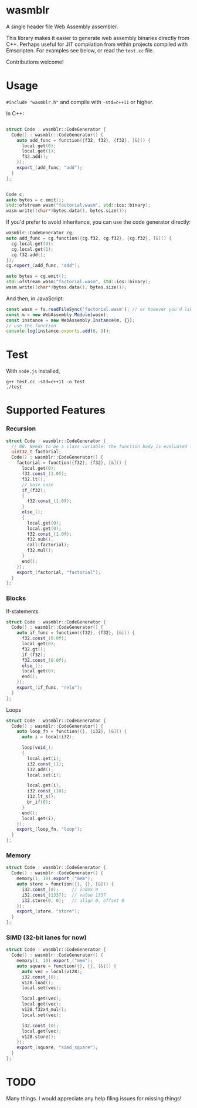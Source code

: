# wasmblr
A single header file Web Assembly assembler.

This library makes it easier to generate web assembly binaries directly from C++.
Perhaps useful for JIT compilation from within projects compiled with Emscripten.
For examples see below, or read the `test.cc` file.

Contributions welcome!

# Usage

`#include "wasmblr.h"` and compile with `-std=c++11` or higher.

In C++:

```cpp

struct Code : wasmblr::CodeGenerator {
  Code() : wasmblr::CodeGenerator() {
    auto add_func = function({f32, f32}, {f32}, [&]() {
      local.get(0);
      local.get(1);
      f32.add();
    });
    export_(add_func, "add");
  }
};


Code c;
auto bytes = c.emit();
std::ofstream wasm("factorial.wasm", std::ios::binary);
wasm.write((char*)bytes.data(), bytes.size());
```

If you'd prefer to avoid inheritance, you can use the code generator directly:

```cpp
wasmblr::CodeGenerator cg;
auto add_func = cg.function({cg.f32, cg.f32}, {cg.f32}, [&]() {
  cg.local.get(0);
  cg.local.get(1);
  cg.f32.add();
});
cg.export_(add_func, "add");

auto bytes = cg.emit();
std::ofstream wasm("factorial.wasm", std::ios::binary);
wasm.write((char*)bytes.data(), bytes.size());
```

And then, in JavaScript:

```javascript
const wasm = fs.readFileSync('factorial.wasm'); // or however you'd like to load it
const m = new WebAssembly.Module(wasm);
const instance = new WebAssembly.Instance(m, {});
// use the function
console.log(instance.exports.add(8, 9));
```

# Test

With `node.js` installed,

```
g++ test.cc -std=c++11 -o test
./test
```

# Supported Features

### Recursion

```cpp
struct Code : wasmblr::CodeGenerator {
  // NB: Needs to be a class variable; the function body is evaluated later
  uint32_t factorial;
  Code() : wasmblr::CodeGenerator() {
    factorial = function({f32}, {f32}, [&]() {
      local.get(0);
      f32.const_(1.0f);
      f32.lt();
      // base case
      if_(f32);
      {
        f32.const_(1.0f);
      }
      else_();
      {
        local.get(0);
        local.get(0);
        f32.const_(1.0f);
        f32.sub();
        call(factorial);
        f32.mul();
      }
      end();
    });
    export_(factorial, "factorial");
  }
};
```

### Blocks

If-statements

```cpp
struct Code : wasmblr::CodeGenerator {
  Code() : wasmblr::CodeGenerator() {
    auto if_func = function({f32}, {f32}, [&]() {
      f32.const_(0.0f);
      local.get(0);
      f32.gt();
      if_(f32);
      f32.const_(0.0f);
      else_();
      local.get(0);
      end();
    });
    export_(if_func, "relu");
  }
};
```

Loops

```cpp
struct Code : wasmblr::CodeGenerator {
  Code() : wasmblr::CodeGenerator() {
    auto loop_fn = function({}, {i32}, [&]() {
      auto i = local(i32);

      loop(void_);
      {
        local.get(i);
        i32.const_(1);
        i32.add();
        local.set(i);

        local.get(i);
        i32.const_(10);
        i32.lt_s();
        br_if(0);
      }
      end();
      local.get(i);
    });
    export_(loop_fn, "loop");
  }
};
```

### Memory

```cpp
struct Code : wasmblr::CodeGenerator {
  Code() : wasmblr::CodeGenerator() {
    memory(1, 10).export_("mem");
    auto store = function({}, {}, [&]() {
      i32.const_(0);     // index 0
      i32.const_(1337);  // value 1337
      i32.store(0, 0);   // align 0, offset 0
    });
    export_(store, "store");
  }
};
```

### SIMD (32-bit lanes for now)

```cpp
struct Code : wasmblr::CodeGenerator {
  Code() : wasmblr::CodeGenerator() {
    memory(1, 10).export_("mem");
    auto square = function({}, {}, [&]() {
      auto vec = local(v128);
      i32.const_(0);
      v128.load();
      local.set(vec);

      local.get(vec);
      local.get(vec);
      v128.f32x4_mul();
      local.set(vec);

      i32.const_(0);
      local.get(vec);
      v128.store();
    });
    export_(square, "simd_square");
  }
};
```


# TODO

Many things. I would appreciate any help filing issues for missing things!
